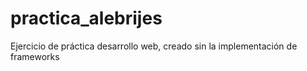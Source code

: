 # practica_alebrijes
Ejercicio de práctica desarrollo web, creado sin la implementación de frameworks
